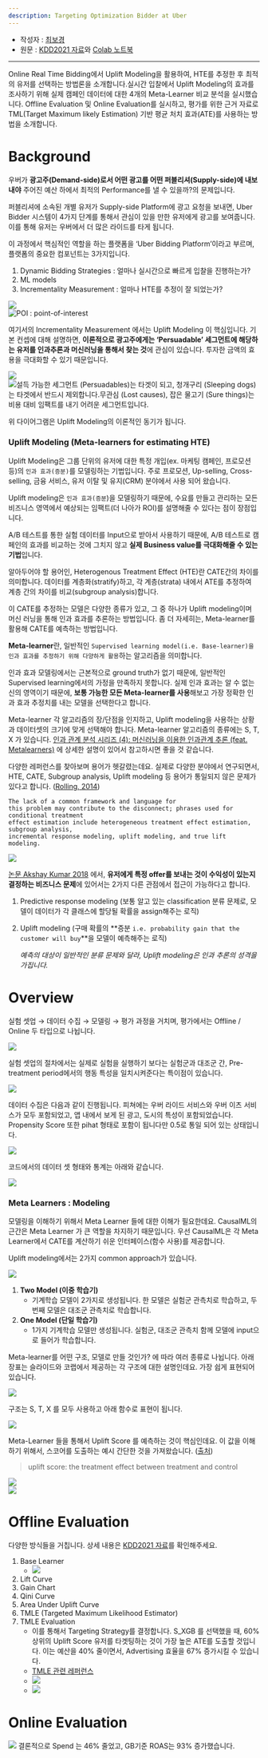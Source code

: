 ```yaml
---
description: Targeting Optimization Bidder at Uber
---
```


- 작성자 : [최보경](https://www.facebook.com/pagebokyung/)
- 원문 : [KDD2021 자료](https://drive.google.com/file/d/1QJJUCo4LH5kGQP3kaJlG1RdhjhaJWp-5/view)와 [Colab 노트북](https://colab.research.google.com/drive/1fnZEHIAcNxrvSxFrlO1hRTHO7sazXbo0?usp=sharing)

---

Online Real Time Bidding에서 Uplift Modeling을 활용하여, HTE를 추정한 후 최적의 유저를 선택하는 방법론을 소개합니다.실시간 입찰에서 Uplift Modeling의 효과를 조사하기 위해 실제 캠페인 데이터에 대한 4개의 Meta-Learner 비교 분석을 실시했습니다. Offline Evaluation 및 Online Evaluation를 실시하고, 평가를 위한 근거 자료로 TML(Target Maximum likely Estimation) 기반 평균 처치 효과(ATE)를 사용하는 방법을 소개합니다.


# Background

우버가 **광고주(Demand-side)로서 어떤 광고를 어떤 퍼블리셔(Supply-side)에 내보내야** 주어진 예산 하에서 최적의 Performance를 낼 수 있을까?의 문제입니다.

퍼블리셔에 소속된 개별 유저가 Supply-side Platform에 광고 요청을 보내면, Uber Bidder 시스템이 4가지 단계를 통해서 관심이 있을 만한 유저에게 광고를 보여줍니다. 이를 통해 유저는 우버에서 더 많은 라이드를 타게 됩니다.

이 과정에서 핵심적인 역할을 하는 플랫폼을 ‘Uber Bidding Platform’이라고 부르며, 플랫폼의 중요한 컴포넌트는 3가지입니다.

1. Dynamic Bidding Strategies : 얼마나 실시간으로 빠르게 입찰을 진행하는가?
2. ML models 
3. Incrementality Measurement : 얼마나 HTE를 추정이 잘 되었는가?

![](<../.gitbook/assets/uber_opt1.png>)    
![POI : point-of-interest](<../.gitbook/assets/uber_opt2.png>)    

여기서의 Incrementality Measurement 에서는 Uplift Modeling 이 핵심입니다. 기본 컨셉에 대해 설명하면, **이론적으로 광고주에게는 ‘Persuadable’ 세그먼트에 해당하는 유저를 인과추론과 머신러닝을 통해서 찾는 것**에 관심이 있습니다. 투자한 금액의 효용을 극대화할 수 있기 때문입니다.

![](<../.gitbook/assets/uber_opt3.png>)    
![설득 가능한 세그먼트 (Persuadables)는 타겟이 되고, 청개구리 (Sleeping dogs)는 타겟에서 반드시 제외합니다.무관심 (Lost causes), 잡은 물고기 (Sure things)는 비용 대비 임팩트를 내기 어려운 세그먼트입니다.](<../.gitbook/assets/uber_opt4.png>)    

위 다이어그램은 Uplift Modeling의 이론적인 동기가 됩니다.

### Uplift Modeling (Meta-learners for estimating HTE)
Uplift Modeling은 그룹 단위의 유저에 대한 특정 개입(ex. 마케팅 캠페인, 프로모션 등)의 `인과 효과(증분)`를 모델링하는 기법입니다. 주로 프로모션, Up-selling, Cross-selling, 금융 서비스, 유저 이탈 및 유지(CRM) 분야에서 사용 되어 왔습니다. 

Uplift modeling은 `인과 효과(증분`)을 모델링하기 때문에, 수요를 만들고 관리하는 모든 비즈니스 영역에서 예상되는 임팩트(더 나아가 ROI)를 설명해줄 수 있다는 점이 장점입니다. 

A/B 테스트를 통한 실험 데이터를 Input으로 받아서 사용하기 때문에, A/B 테스트로 캠페인의 효과를 비교하는 것에 그치지 않고 **실제 Business value를 극대화해줄 수 있는 기법**입니다.

알아두어야 할 용어인, Heterogenous Treatment Effect (HTE)란 CATE간의 차이를 의미합니다. 데이터를 계층화(stratify)하고, 각 계층(strata) 내에서 ATE를 추정하여 계층 간의 차이를 비교(subgroup analysis)합니다.


이 CATE를 추정하는 모델은 다양한 종류가 있고, 그 중 하나가 Uplift modeling이며 머신 러닝을 통해 인과 효과를 추론하는 방법입니다. 좀 더 자세히는, Meta-learner를 활용해 CATE를 예측하는 방법입니다. 

**Meta-learner**란, 일반적인 `Supervised learning model(i.e. Base-learner)을 인과 효과를 추정하기 위해 다양하게 활용`하는 알고리즘을 의미합니다. 

인과 효과 모델링에서는 근본적으로 ground truth가 없기 때문에, 일반적인 Supervised learning에서의 가정을 만족하지 못합니다. 실제 인과 효과는 알 수 없는 신의 영역이기 때문에, **보통 가능한 모든 Meta-learner를 사용**해보고 가장 정확한 인과 효과 추정치를 내는 모델을 선택한다고 합니다.

Meta-learner 각 알고리즘의 장/단점을 인지하고, Uplift modeling을 사용하는 상황과 데이터셋의 크기에 맞게 선택해야 합니다. Meta-learner 알고리즘의 종류에는 S, T, X 가 있습니다. [인과 관계 분석 시리즈 (4): 머신러닝을 이용한 인과관계 추론 (feat. Metalearners)](https://assaeunji.github.io/machine%20learning/2020-07-05-causalml/) 에 상세한 설명이 있어서 참고하시면 좋을 것 같습니다.

다양한 레퍼런스를 찾아보며 용어가 헷갈렸는데요. 실제로 다양한 분야에서 연구되면서, HTE, CATE, Subgroup analysis, Uplift modeling 등 용어가 통일되지 않은 문제가 있다고 합니다. ([Rolling, 2014](https://core.ac.uk/download/pdf/76348572.pdf))

```
The lack of a common framework and language for
this problem may contribute to the disconnect; phrases used for conditional treatment
effect estimation include heterogeneous treatment effect estimation, subgroup analysis,
incremental response modeling, uplift modeling, and true lift modeling.
```

![](<../.gitbook/assets/uber_opt5.png>)  

[논문 Akshay Kumar 2018](http://cs229.stanford.edu/proj2018/report/296.pdf.) 에서, **유저에게 특정 offer를 보내는 것이 수익성이 있는지 결정하는 비즈니스 문제**에 있어서는 2가지 다른 관점에서 접근이 가능하다고 합니다.

1. Predictive response modeling (보통 알고 있는 classification 분류 문제로, 모델이 데이터가 각 클래스에 할당될 확률을 assign해주는 로직)
2. Uplift modeling (구매 확률의 **증분 `i.e. probability gain that the customer will buy`**을 모델이 예측해주는 로직)
    
    *예측의 대상이 일반적인 분류 문제와 달라, Uplift modeling은 인과 추론의 성격을 가집니다.*

# Overview
실험 셋업 → 데이터 수집 → 모델링 → 평가 과정을 거치며, 평가에서는 Offline / Online 두 타입으로 나뉩니다. 

![](<../.gitbook/assets/uber_opt6.png>)  

실험 셋업의 절차에서는 실제로 실험을 실행하기 보다는 실험군과 대조군 간, Pre-treatment period에서의 행동 특성을 일치시켜준다는 특이점이 있습니다. 

![](<../.gitbook/assets/uber_opt7.png>)  

데이터 수집은 다음과 같이 진행됩니다. 피쳐에는 우버 라이드 서비스와 우버 이츠 서비스가 모두 포함되었고, 앱 내에서 보게 된 광고, 도시의 특성이 포함되었습니다. Propensity Score 또한 pihat 형태로 포함이 됩니다만 0.5로 통일 되어 있는 상태입니다.

![](<../.gitbook/assets/uber_opt8.png>)  

코드에서의 데이터 셋 형태와 통계는 아래와 같습니다.

![](<../.gitbook/assets/uber_opt9.png>)  


### Meta Learners : Modeling
모델링을 이해하기 위해서 Meta Learner 들에 대한 이해가 필요한데요. CausalML의 근간은 Meta Learner 가 큰 역할을 차지하기 때문입니다. 우선 CausalML은 각 Meta Learner에서 CATE를 계산하기 쉬운 인터페이스(함수 사용)를 제공합니다.

Uplift modeling에서는 2가지 common approach가 있습니다. 

![](<../.gitbook/assets/uber_opt10.png>)  

1. **Two Model (이중 학습기)**
    - 기계학습 모델이 2가지로 생성됩니다. 한 모델은 실험군 관측치로 학습하고, 두번째 모델은 대조군 관측치로 학습합니다.
2. **One Model (단일 학습기)**
    - 1가지 기계학습 모델만 생성됩니다. 실험군, 대조군 관측치 함께 모델에 input으로 들어가 학습합니다.

Meta-learner를 어떤 구조, 모델로 만들 것인가? 에 따라 여러 종류로 나뉩니다. 아래 장표는 슬라이드와 코랩에서 제공하는 각 구조에 대한 설명인데요. 가장 쉽게 표현되어 있습니다.

![](<../.gitbook/assets/uber_opt11.png>)  

구조는 S, T, X 를 모두 사용하고 아래 함수로 표현이 됩니다.

![](<../.gitbook/assets/uber_opt12.png>)  

Meta-Learner 들을 통해서 Uplift Score 를 예측하는 것이 핵심인데요. 이 값을 이해하기 위해서, 스코어를 도출하는 예시 간단한 것을 가져왔습니다. ([출처](https://towardsdatascience.com/uplift-modeling-e38f96b1ef60))

> uplift score: the treatment effect between treatment and control 

![](<../.gitbook/assets/uber_opt13.png>)  
![](<../.gitbook/assets/uber_opt14.png>)  


# Offline Evaluation
다양한 방식들을 거칩니다. 상세 내용은 [KDD2021 자료](https://drive.google.com/file/d/1QJJUCo4LH5kGQP3kaJlG1RdhjhaJWp-5/view)를 확인해주세요.

1. Base Learner 
    - ![](<../.gitbook/assets/uber_opt18.png>)  
2. Lift Curve 
3. Gain Chart
4. Qini Curve
5. Area Under Uplift Curve
6. TMLE (Targeted Maximum Likelihood Estimator)
7. TMLE Evaluation
    - 이를 통해서 Targeting Strategy를 결정합니다. S_XGB 를 선택했을 때, 60% 상위의 Uplift Score 유저를 타겟팅하는 것이 가장 높은 ATE를 도출할 것입니다. 이는 예산을 40% 줄이면서, Advertising 효율을 67% 증가시킬 수 있습니다.
    - [TMLE 관련 레퍼런스](https://towardsdatascience.com/targeted-maximum-likelihood-tmle-for-causal-inference-1be88542a749)
    - ![](<../.gitbook/assets/uber_opt15.png>)  
    - ![](<../.gitbook/assets/uber_opt16.png>) 


# Online Evaluation

![](<../.gitbook/assets/uber_opt17.png>) 
결론적으로 Spend 는 46% 줄었고, GB기준 ROAS는 93% 증가했습니다. 
